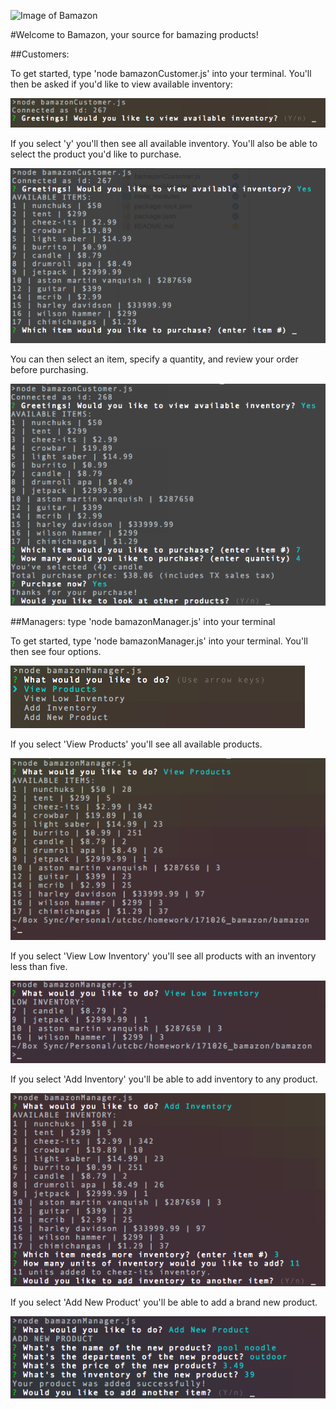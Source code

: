 ![Image of Bamazon](https://pmcdeadline2.files.wordpress.com/2016/01/bamazon_0.jpg)

#Welcome to Bamazon, your source for bamazing products!

##Customers: 

To get started, type 'node bamazonCustomer.js' into your terminal. You'll then be asked if you'd like to view available inventory:

![c1](assets/c1.png)

If you select 'y' you'll then see all available inventory. You'll also be able to select the product you'd like to purchase.

![c2](assets/c2.png)

You can then select an item, specify a quantity, and review your order before purchasing. 

![c3](assets/c3.png)

##Managers: type 'node bamazonManager.js' into your terminal

To get started, type 'node bamazonManager.js' into your terminal. You'll then see four options.

![m1](assets/m1.png)

If you select 'View Products' you'll see all available products.

![m2](assets/m2.png)

If you select 'View Low Inventory' you'll see all products with an inventory less than five.

![m3](assets/m3.png)

If you select 'Add Inventory' you'll be able to add inventory to any product.

![m4](assets/m4.png)

If you select 'Add New Product' you'll be able to add a brand new product.

![m5](assets/m5.png)
